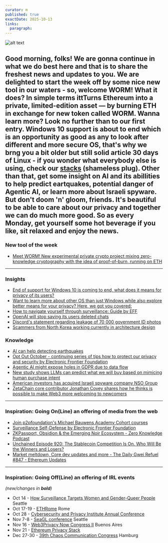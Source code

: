 ```yaml
---
curator: m
published: true
exactDate: 2025-10-13
links:
  paragraph: 
---
```


![alt text](https://github.com/web3privacy/news/blob/main/web/public/img/2025-42.png)

Good morning, folks! We are gonna continue in what we do best here and that is to share the freshest news and updates to you. We are delighted to start the week off by some nice new tool in our waters - so, welcome WORM! What it does? In simple terms ittTurns Ethereum into a private, limited-edition asset — by burning ETH in exchange for new token called WORM. Wanna learn more? Look no further than to our first entry. Windows 10 support is about to end which is an opportunity as good as any to look after different and more secure OS, that's why we brng you a bit older but still solid article 30 days of Linux - if you wonder what everybody else is using, check our [stacks](https://stacks.web3privacy.info/) (shameless plug). Other than that, get some insight on AI and its abillities to help predict eartquakes, potential danger of Agentic AI, or learn more about Israeli spyware. But don't doom 'n' gloom, friends. It's beautiful to be able to care about our privacy and together we can do much more good. So as every Monday, get yourself some hot beverage if you like, sit relaxed and enjoy the news.   
---
### New tool of the week
- [Meet WORM! New experimental private crypto project mixing zero-knowledge cryptography with the idea of proof-of-burn, running on ETH]((https://worm.cx/))
---

### Insights
- [End of support for Windows 10 is coming to end, what does it means for privacy of its users?](https://privacyinternational.org/news-analysis/5686/end-line-windows-10)
- [Want to learn more about other OS than just Windows while also explore better means for your privacy? Here, we got you covered:](https://www.geeksforgeeks.org/linux-unix/30-days-of-linux/)
- [How to navigate yourself through surveillance: Guide by EFF](https://www.eff.org/deeplinks/2025/10/watch-now-navigating-surveillance-eff-members)
- [OpenAI will stop saving its users deleted chats](https://arstechnica.com/tech-policy/2025/10/openai-no-longer-forced-to-save-deleted-chats-but-some-users-still-affected/)
- [Discord's statement regarding leakage of 70 000 government ID photos](https://cyberinsider.com/discord-confirms-70000-government-ids-exposed-in-third-party-breach/)
- [Scammers from North Korea working currently in architecture design](https://www.wired.com/story/north-korean-scammers-are-doing-architectural-design-now/)

### Knowledge
- [AI can help detecting earthquakes](https://arstechnica.com/science/2025/10/like-putting-on-glasses-for-the-first-time-how-ai-improves-earthquake-detection/)
- [Opt Out October - continuing series of tips how to protect our privacy and security by Electronic Frontier Foundation](https://www.eff.org/deeplinks/2025/09/opt-out-october-daily-tips-protect-your-privacy-and-security)
- [Agentic AI might expose holes in GDPR due to data flow](https://iapp.org/news/a/engineering-gdpr-compliance-in-the-age-of-agentic-ai)
- [New study shows LLMs can predict what we will buy based on mimicing human purchase intent](https://decrypt.co/343838/ai-models-might-be-able-to-predict-what-youll-buy-better-than-you-can)
- [American investors has acquired Israeli spyware company NSO Group](https://techcrunch.com/2025/10/10/spyware-maker-nso-group-confirms-acquisition-by-us-investors/)
- [ZetaChain core contributor Jonathan Covey shares how he thinks is possible to make Web3 more welcoming to newcomers](https://www.coindesk.com/opinion/2025/10/11/there-is-too-much-friction-in-web3-for-newcomers-here-s-how-we-fix-it)

---

### Inspiration: Going On(Line) an offering of media from the web
- [Join p2pfoundation's Michael Bauwens Academy Cohort courses](https://t.me/+zqXD0C6L-To5NGI6)
- [Surveillance Self-Defense by Electronic Frontier Foundation](https://ssd.eff.org/)
- [ZKPassport, Obsidion & the Emerging Noir Ecosystem - Zero Knowledge Podcast](https://zeroknowledge.fm/podcast/380/)
- [Unchained Episode 920: The Stablecoin Competition Is On. Who Will Be the Winners and Losers?](https://unchainedcrypto.com/the-stablecoin-competition-is-on-who-will-be-the-winners-and-losers/)
- [Market meltdown, Core dev updates and more - The Daily Gwei Refuel #847 - Ethereum Updates](https://thedailygwei.libsyn.com/)

  
---

### Inspiration: Going Off(Line) an offering of IRL events 
*(new/changes in **bold**)*

* Oct 14 - [How Surveillance Targets Women and Gender-Queer People](https://www.eff.org/event/how-surveillance-targets-women-and-gender-queer-people) Seattle
* Oct 17-19 - [ETHRome](https://www.ethrome.org/) Rome
* Oct 28 - [Cybersecurity and Privacy Institute Annual Conference](https://uwaterloo.ca/cybersecurity-privacy-institute/2025conference?utm_source=chatgpt.com)
* Nov 7-8 - [SeaGL conference](https://www.eff.org/event/seagl) Seattle
* Nov 16 - [Web3Privacy Now Congress II](https://congress.web3privacy.info/) Buenos Aires
* Nov 21 - [Ethereum Privacy Stack](https://web3privacy.github.io/eps25/)
* Dec 27-30 - [39th Chaos Communication Congress](https://events.ccc.de/en/2025/09/28/39c3-call-for-participation/) Hamburg
